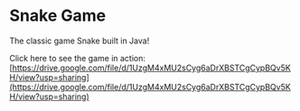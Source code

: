 # Snake Game
The classic game Snake built in Java!

Click here to see the game in action: [https://drive.google.com/file/d/1UzgM4xMU2sCyg6aDrXBSTCgCypBQv5KH/view?usp=sharing](https://drive.google.com/file/d/1UzgM4xMU2sCyg6aDrXBSTCgCypBQv5KH/view?usp=sharing)

